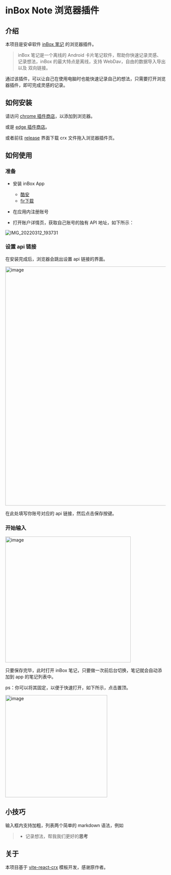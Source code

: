 # inBox Note 浏览器插件

## 介绍

本项目是安卓软件 [inBox 笔记](https://www.coolapk.com/apk/name.gudong.think) 的浏览器插件。

> inBox 笔记是一个离线的 Android 卡片笔记软件，帮助你快速记录灵感、记录想法，inBox 的最大特点是离线，支持 WebDav，自由的数据导入导出以及 双向链接。

通过该插件，可以让自己在使用电脑时也能快速记录自己的想法，只需要打开浏览器插件，即可完成灵感的记录。

## 如何安装

请访问 [chrome 插件商店](https://chrome.google.com/webstore/detail/inbox-note/oohnohniochgefahfjehkdhgkgaokjai)，以添加到浏览器。

或是 [edge 插件商店](https://microsoftedge.microsoft.com/addons/detail/inbox-note/ofniifjgpfldljgklioconjapbmndaid)。

或者前往 [release](https://github.com/hyoban/inbox-chrome-ext/releases) 界面下载 crx 文件拖入浏览器插件页。

## 如何使用

### 准备

- 安装 inBox App 
  - [酷安](https://www.coolapk.com/apk/name.gudong.think)
  - [fir下载](http://fir.gudong.site/dx2f) 

- 在应用内注册账号
- 打开账户详情页，获取自己账号的独有 API 地址，如下所示：

![IMG_20220312_193731](https://user-images.githubusercontent.com/38493346/158016482-fc9698d9-d798-4789-b9d3-ff4304dd7750.jpg)

### 设置 api 链接

在安装完成后，浏览器会跳出设置 api 链接的界面。

<img width="748" alt="image" src="https://user-images.githubusercontent.com/38493346/158016451-1e5c7ba2-7bb5-4bd9-8f56-19c45970d027.png">

在此处填写你账号对应的 api 链接，然后点击保存按键。

### 开始输入

<img width="394" alt="image" src="https://user-images.githubusercontent.com/38493346/158009460-bb985753-9c51-4d37-be1b-fa1412854a7e.png">

只要保存完毕，此时打开 inBox 笔记，只要做一次前后台切换，笔记就会自动添加到 app 的笔记列表中。


ps：你可以将其固定，以便于快速打开，如下所示，点击置顶。

<img width="320" alt="image" src="https://user-images.githubusercontent.com/38493346/158009377-51cf665b-1b6f-446f-af76-c0d9837269da.png">

## 小技巧

输入框内支持加粗，列表两个简单的 markdown 语法，例如

> - 记录想法，帮我我们更好的**思考**

## 关于

本项目基于 [vite-react-crx](https://github.com/Mirrorgo/vite-react-crx) 模板开发，感谢原作者。
